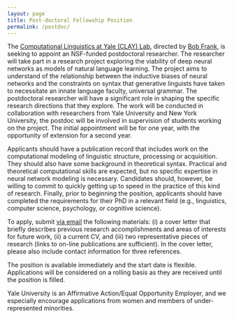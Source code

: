 ```yaml
---
layout: page
title: Post-doctoral Fellowship Position
permalink: /postdoc/
---
```


The <a href="http://clay.yale.edu">Computational Linguistics at Yale (CLAY) Lab</a>, directed by <a href="http://bobfrank1.github.io">Bob Frank</a>, is seeking to appoint an NSF-funded postdoctoral researcher. The researcher will take part in a research project exploring the viability of deep neural networks as models of natural language learning. The project aims to understand of the relationship between the inductive biases of neural networks and the constraints on syntax that generative linguists have taken to necessitate an innate language faculty, universal grammar. The postdoctoral researcher will have a significant role in shaping the specific research directions that they explore. The work will be conducted in collaboration with researchers from Yale University and New York University,  the postdoc will be involved in supervision of students working on the project. The initial appointment will be for one year, with the opportunity of extension for a second year. 

Applicants should have a publication record that includes work on the computational modeling of linguistic structure, processing or acquisition. They should also have some background in theoretical syntax. Practical and theoretical computational skills are expected, but no specific expertise in neural network modeling is necessary. Candidates should, however, be willing to commit to quickly getting up to speed in the practice of this kind of research. Finally, prior to beginning the position, applicants should have completed the requirements for their PhD in a relevant field (e.g., linguistics, computer science, psychology, or cognitive science).

To apply, submit <a href = "mailto: clay.postdoc@gmail.com">via email</a> the following materials: (i) a cover letter that briefly describes previous research accomplishments and areas of interests for future work, (ii) a current CV, and (iii) two representative pieces of research (links to on-line publications are sufficient). In the cover letter, please also include contact information for three references. 

The position is available immediately and the start date is flexible. Applications will be considered on a rolling basis as they are received until the position is filled. 

Yale University is an Affirmative Action/Equal Opportunity Employer, and we especially encourage applications from women and members of under-represented minorities.
